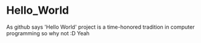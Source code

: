 # Hello_World
As github says 'Hello World' project is a time-honored tradition in computer programming so why not :D
Yeah
